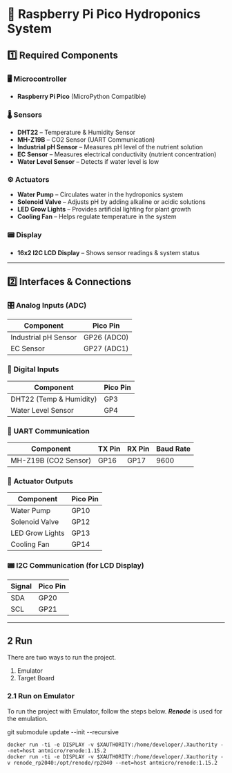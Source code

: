 # 🌱 Raspberry Pi Pico Hydroponics System

## 1️⃣ Required Components

### 🖥️ Microcontroller

- **Raspberry Pi Pico** (MicroPython Compatible)

### 🌡️ Sensors

- **DHT22** – Temperature & Humidity Sensor
- **MH-Z19B** – CO2 Sensor (UART Communication)
- **Industrial pH Sensor** – Measures pH level of the nutrient solution
- **EC Sensor** – Measures electrical conductivity (nutrient concentration)
- **Water Level Sensor** – Detects if water level is low

### ⚙️ Actuators

- **Water Pump** – Circulates water in the hydroponics system
- **Solenoid Valve** – Adjusts pH by adding alkaline or acidic solutions
- **LED Grow Lights** – Provides artificial lighting for plant growth
- **Cooling Fan** – Helps regulate temperature in the system

### 📟 Display

- **16x2 I2C LCD Display** – Shows sensor readings & system status

---

## 2️⃣ Interfaces & Connections

### 🎛️ **Analog Inputs (ADC)**

| Component            | Pico Pin    |
| -------------------- | ----------- |
| Industrial pH Sensor | GP26 (ADC0) |
| EC Sensor            | GP27 (ADC1) |

### 📡 **Digital Inputs**

| Component               | Pico Pin |
| ----------------------- | -------- |
| DHT22 (Temp & Humidity) | GP3      |
| Water Level Sensor      | GP4      |

### 🔗 **UART Communication**

| Component            | TX Pin | RX Pin | Baud Rate |
| -------------------- | ------ | ------ | --------- |
| MH-Z19B (CO2 Sensor) | GP16   | GP17   | 9600      |

### 🔌 **Actuator Outputs**

| Component       | Pico Pin |
| --------------- | -------- |
| Water Pump      | GP10     |
| Solenoid Valve  | GP12     |
| LED Grow Lights | GP13     |
| Cooling Fan     | GP14     |

### 📟 **I2C Communication (for LCD Display)**

| Signal | Pico Pin |
| ------ | -------- |
| SDA    | GP20     |
| SCL    | GP21     |

---

## 2 Run
There are two ways to run the project.
1. Emulator
2. Target Board


### 2.1 Run on Emulator


To run the project with Emulator, follow the steps below.
_**Renode**_ is used for the emulation.

git submodule update --init --recursive

```
docker run -ti -e DISPLAY -v $XAUTHORITY:/home/developer/.Xauthority --net=host antmicro/renode:1.15.2
docker run -ti -e DISPLAY -v $XAUTHORITY:/home/developer/.Xauthority -v renode_rp2040:/opt/renode/rp2040 --net=host antmicro/renode:1.15.2
```